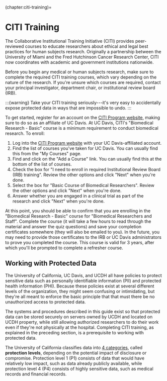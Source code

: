 (chapter:citi-training)=
# CITI Training

The Collaborative Institutional Training Initiative (CITI) provides
peer-reviewed courses to educate researchers about ethical and legal best
practices for human subjects research. Originally a partnership between the
University of Miami and the Fred Hutchinson Cancer Research Center, CITI now
coordinates with academic and government institutions nationwide.

[CITI]: https://citiprogram.org/

Before you begin any medical or human subjects research, make sure to complete
the required CITI training courses, which vary depending on the nature of the
research. If you're unsure which courses are required, contact your principal
investigator, department chair, or institutional review board (IRB).

:::{warning}
Take your CITI training seriously---it's very easy to accidentally expose
protected data in ways that are impossible to undo.
:::

To get started, register for an account on the [CITI Program website][CITI],
making sure to do so as an affiliate of UC Davis. At UC Davis, CITI's
"Biomedical Research - Basic" course is a minimum requirement to conduct
biomedical research. To enroll:

1. Log into the [CITI Program website][CITI] with your UC Davis-affiliated
   account.
2. Find the list of courses you've taken for UC Davis. You can usually find
   this from the "My Courses" page.
3. Find and click on the "Add a Course" link. You can usually find this at the
   bottom of the list of courses.
4. Check the box for "I need to enroll in required Institutional Review Board
   (IRB) training". Review the other options and click "Next" when you're done.
5. Select the box for "Basic Course of Biomedical Researchers". Review the
   other options and click "Next" when you're done.
6. Answer whether you are engaged in a clinical trial as part of the research
   and click "Next" when you're done.

At this point, you should be able to confirm that you are enrolling in the
"Biomedical Research - Basic" course for "Biomedical Researchers and Staff".
Complete the course (it will take a few hours to read through the material and
answer the quiz questions) and save your completion certificates somewhere
(they will also be emailed to you). In the future, you may need to provide
those certificates to the IRB or UC Davis administrators to prove you completed
the course. This course is valid for 3 years, after which you'll be prompted to
complete a refresher course.


## Working with Protected Data

The University of California, UC Davis, and UCDH all have policies to protect
sensitive data such as personally identifiable information (PII) and protected
health information (PHI). Because these policies exist at several different
levels of the organization, they might seem confusing or intimidating, but
they're all meant to enforce the basic principle that that must there be no
unauthorized access to protected data.

The systems and procedures described in this guide exist so that protected data
can be stored securely on servers owned by UCDH and located on UCDH property,
while still allowing authorized researchers to do their work even if they're
not physically at the hospital. Completing CITI training, as explained in the
preceding section, is a prerequisite to working with protected data.

The University of California classifies data into [4
categories][uc-protected-data], called **protection levels**, depending on the
potential impact of disclosure or compromise. Protection level 1 (P1) consists
of data that would have relatively low impact, such as data already publicly
available, while protection level 4 (P4) consists of highly sensitive data,
such as medical records and financial records.

[uc-protected-data]: https://security.ucdavis.edu/data-classification-four-protection-levels

